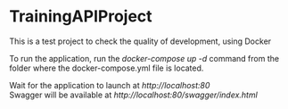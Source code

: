 # TrainingAPIProject

This is a test project to check the quality of development, using Docker

To run the application, run the *docker-compose up -d* command from the folder where the docker-compose.yml file is located.

Wait for the application to launch at *http://localhost:80*  
Swagger will be available at *http://localhost:80/swagger/index.html*